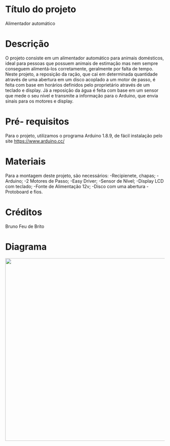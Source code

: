 # Título do projeto
Alimentador automático
# Descrição
O projeto consiste em um alimentador automático para animais domésticos, ideal para pessoas que possuem animais de estimação mas nem sempre conseguem alimentá-los corretamente, geralmente por falta de tempo. Neste projeto, a reposição da ração, que cai em determinada quantidade através de uma abertura em um disco acoplado a um motor de passo, é feita com base em horários definidos pelo proprietário através de um teclado e display. Já a reposição da água é feita com base em um sensor que mede o seu nível e transmite a informação para o Arduino, que envia sinais para os motores e display.
# Pré- requisitos
Para o projeto, utilizamos o programa Arduino 1.8.9, de fácil instalação pelo site https://www.arduino.cc/
# Materiais
Para a montagem deste projeto, são necessários:
-Recipienete, chapas;
-Arduino;
-2 Motores de Passo;
-Easy Driver;
-Sensor de Nível;
-Display LCD com teclado;
-Fonte de Alimentação 12v;
-Disco com uma abertura
-Protoboard e fios.
# Créditos
Bruno Feu de Brito
# Diagrama 
<p><img src="https://raw.githubusercontent.com/VanessaRomalo/AlimentadorParaAnimais/master/simula%C3%A7%C3%A3o.png" alt="" width="651" height="576" /></p>

